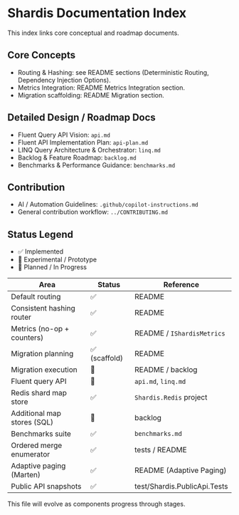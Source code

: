 # Shardis Documentation Index

This index links core conceptual and roadmap documents.

## Core Concepts

- Routing & Hashing: see README sections (Deterministic Routing, Dependency Injection Options).
- Metrics Integration: README Metrics Integration section.
- Migration scaffolding: README Migration section.

## Detailed Design / Roadmap Docs

- Fluent Query API Vision: `api.md`
- Fluent API Implementation Plan: `api-plan.md`
- LINQ Query Architecture & Orchestrator: `linq.md`
- Backlog & Feature Roadmap: `backlog.md`
- Benchmarks & Performance Guidance: `benchmarks.md`

## Contribution

- AI / Automation Guidelines: `.github/copilot-instructions.md`
- General contribution workflow: `../CONTRIBUTING.md`

## Status Legend

- ✅ Implemented
- 🧪 Experimental / Prototype
- 🚧 Planned / In Progress

| Area | Status | Reference |
|------|--------|-----------|
| Default routing | ✅ | README |
| Consistent hashing router | ✅ | README |
| Metrics (no-op + counters) | ✅ | README / `IShardisMetrics` |
| Migration planning | ✅ (scaffold) | README |
| Migration execution | 🚧 | README / backlog |
| Fluent query API | 🚧 | `api.md`, `linq.md` |
| Redis shard map store | ✅ | `Shardis.Redis` project |
| Additional map stores (SQL) | 🚧 | backlog |
| Benchmarks suite | ✅ | `benchmarks.md` |
| Ordered merge enumerator | ✅ | tests / README |
| Adaptive paging (Marten) | ✅ | README (Adaptive Paging) |
| Public API snapshots | ✅ | test/Shardis.PublicApi.Tests |

This file will evolve as components progress through stages.
